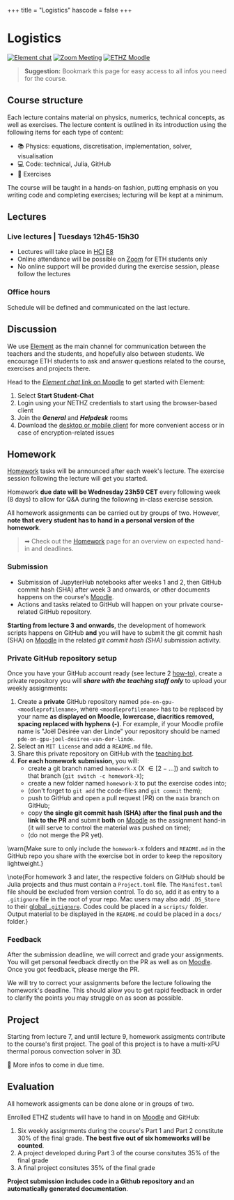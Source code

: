 +++
title = "Logistics"
hascode = false
+++

# Logistics

[![Element chat](/assets/element_chat.svg#badge)](https://chat.ethz.ch)
[![Zoom Meeting](/assets/zoom_logo.svg#badge)](https://moodle-app2.let.ethz.ch/mod/zoom/view.php?id=1104644)
[![ETHZ Moodle](/assets/moodle.png#badge)](https://moodle-app2.let.ethz.ch/course/view.php?id=23586)

> **Suggestion:** Bookmark this page for easy access to all infos you need for the course.

## Course structure

Each lecture contains material on physics, numerics, technical concepts, as well as exercises. The lecture content is outlined in its introduction using the following items for each type of content:
- :books: Physics: equations, discretisation, implementation, solver, visualisation
- :computer: Code: technical, Julia, GitHub
- :construction: Exercises

The course will be taught in a hands-on fashion, putting emphasis on you writing code and completing exercises; lecturing will be kept at a minimum.

## Lectures

### Live lectures | Tuesdays 12h45-15h30
- Lectures will take place in [HCI](http://www.mapsearch.ethz.ch/map/mapSearchPre.do?gebaeudeMap=HCI&geschossMap=E&raumMap=8&farbcode=c010&lang=en) [E8](http://www.rauminfo.ethz.ch/Rauminfo/grundrissplan.gif?gebaeude=HCI&geschoss=E&raumNr=8&lang=en)
- Online attendance will be possible on [Zoom](https://moodle-app2.let.ethz.ch/mod/zoom/view.php?id=1104644) for ETH students only
- No online support will be provided during the exercise session, please follow the lectures

### Office hours
Schedule will be defined and communicated on the last lecture.

## Discussion

We use [Element](https://chat.ethz.ch/) as the main channel for communication between the teachers and the students, and hopefully also between students. We encourage ETH students to ask and answer questions related to the course, exercises and projects there.

Head to the [_Element chat_ link on Moodle](https://moodle-app2.let.ethz.ch/course/view.php?id=23586) to get started with Element:
1. Select **Start Student-Chat**
2. Login using your NETHZ credentials to start using the browser-based client
3. Join the **_General_** and **_Helpdesk_** rooms
4. Download the [desktop or mobile client](https://element.io/) for more convenient access or in case of encryption-related issues

## Homework

[Homework](/homework) tasks will be announced after each week's lecture. The exercise session following the lecture will get you started.

Homework **due date will be Wednesday 23h59 CET** every following week (8 days) to allow for Q&A during the following in-class exercise session.

All homework assignments can be carried out by groups of two. However, **note that every student has to hand in a personal version of the homework**.

> ➡ Check out the [Homework](/homework) page for an overview on expected hand-in and deadlines.

### Submission
- Submission of JupyterHub notebooks after weeks 1 and 2, then GitHub commit hash (SHA) after week 3 and onwards, or other documents happens on the course's [Moodle](https://moodle-app2.let.ethz.ch/course/view.php?id=23586).
- Actions and tasks related to GitHub will happen on your private course-related GitHub repository.

**Starting from lecture 3 and onwards**, the development of homework scripts happens on GitHub **and** you will have to submit the git commit hash (SHA) on [Moodle](https://moodle-app2.let.ethz.ch/course/view.php?id=23586) in the related _git commit hash (SHA)_ submission activity.

### Private GitHub repository setup
Once you have your GitHub account ready (see lecture 2 [how-to](/lecture2/#a_brief_git_demo_session)), create a private repository you will _**share with the teaching staff only**_ to upload your weekly assignments:
1. Create a **private** GitHub repository named `pde-on-gpu-<moodleprofilename>`, where `<moodleprofilename>` has to be replaced by your name **as displayed on Moodle, lowercase, diacritics removed, spacing replaced with hyphens (-)**. For example, if your Moodle profile name is "Joël Désirée van der Linde" your repository should be named `pde-on-gpu-joel-desiree-van-der-linde`.
2. Select an `MIT License` and add a `README.md` file.
3. Share this private repository on GitHub with the [teaching bot](https://github.com/teaching-bot).
4. **For each homework submission**, you will:
    - create a git branch named `homework-X` (X $\in [2-...]$) and switch to that branch (`git switch -c homework-X`);
    - create a new folder named `homework-X` to put the exercise codes into;
    - (don't forget to `git add` the code-files and `git commit` them);
    - push to GitHub and open a pull request (PR) on the `main` branch on GitHub;
    - copy **the single git commit hash (SHA) after the final push and the link to the PR** and submit **both** on [Moodle](https://moodle-app2.let.ethz.ch/course/view.php?id=23586) as the assignment hand-in (it will serve to control the material was pushed on time);
    - (do not merge the PR yet).

\warn{Make sure to only include the `homework-X` folders and `README.md` in the GitHub repo you share with the exercise bot in order to keep the repository lightweight.}

\note{For homework 3 and later, the respective folders on GitHub should be Julia projects and thus must contain a `Project.toml` file. The `Manifest.toml` file should be excluded from version control. To do so, add it as entry to a `.gitignore` file in the root of your repo. Mac users may also add `.DS_Store` to their [global `.gitignore`](https://docs.github.com/en/get-started/getting-started-with-git/ignoring-files#configuring-ignored-files-for-all-repositories-on-your-computer). Codes could be placed in a `scripts/` folder. Output material to be displayed in the `README.md` could be placed in a `docs/` folder.}

### Feedback

After the submission deadline, we will correct and grade your assignments. You will get personal feedback directly on the PR as well as on [Moodle](https://moodle-app2.let.ethz.ch/course/view.php?id=23586).  Once you got feedback, please merge the PR.

We will try to correct your assignments before the lecture following the homework's deadline. This should allow you to get rapid feedback in order to clarify the points you may struggle on as soon as possible.

## Project

Starting from lecture 7, and until lecture 9, homework assigments contribute to the course's first project. The goal of this project is to have a multi-xPU thermal porous convection solver in 3D.

:construction: More infos to come in due time.

<!--
The exercises **in lecture 7** will serve as starting point for the first project:

1. Within your `pde-on-gpu-<moodleprofilename>` folder, copy over the `PorousConvection` you can find in the `l7_project_template` folder within the [scripts](https://github.com/eth-vaw-glaciology/course-101-0250-00/tree/main/scripts) folder. Make sure to copy the entire folder as not to loose the hidden files.
2. Follow the specific instructions given in [Lecture 7 - infos about projects](/lecture7/#infos_about_projects).
3. During lectures 7 and 9 you will be asked to add material to the `PorousConvection` folder as part of regular homework hand-in _which will serve as evaluation for the Part 2 (35% of the final grade)_ (see [Evaluation](#evaluation) section).

### Project hand-in checklist
The project submission deadline is set to **01.12.2023 - 23h59 CET** (see also [Homework](/homework)). The final GitHub SHA has to be added to [Moodle](https://moodle-app2.let.ethz.ch/course/view.php?id=23586) in the Lecture 9 section.

Make sure to have following items in your private GitHub repository:
- a `PorousConvection` folder containing the structure proposed in [Lecture 7](/lecture7/#preparing_the_project_folder_in_your_github_repo)
- the 2D and 3D scripts from Lecture 7
- the CI set-up to test the 2D and 3D porous convection scripts
- a `lecture_8` folder (different from the PorousConvection folder) containing the codes, `README.md` and material listed in [Exercises - Lecture 8](/lecture8/#exercises_-_lecture_8)
- the 3D multi-xPU thermal porous convection script and output as per directions from [Exercises - Lecture 9](/lecture9/#exercises_-_lecture_9).

**In addition** enhance the `README.md` within the `PorousConvection` folder to include:
- a short motivation/introduction
- concise information about the equations you are solving
- concise information about the numerical method and implementation
- the results, incl. figures with labels, captions, etc...
- a short discussion/conclusion section about the performed work, results, and outlook

_Note that for evaluation will be considered the following (non-exhaustive) items: code correctness, style, and conciseness; implementation of demanded tasks; final layout and rendering, ..._

## Final project

For information about **topics** for the final project, head to [Information about final projects](/final_proj) page.

### Getting started
The following steps will get you started with the final projects:
1. Find a classmate to work with (being your own mate is fine too)
2. Select a topic of your choice
4. Initiate a private GitHub repository for your project (CamelCaps, including `.jl` at the end - e.g.: `MyProject.jl`)
5. Share the final project private repository on GitHub with the [teaching-bot (https://github.com/teaching-bot)](https://github.com/teaching-bot)
6. Send and email to Ludovic (luraess@ethz.ch) and Ivan (iutkin@ethz.ch) by **Tuesday December 5, 2023**, with subject _**Final projects**_ including
    - your project partner
    - a brief description of your choice
    - a link to your final project GitHub repository
    - _anything else missing in this list_
7. Work on your final project, asking for help
    - in the Element _Helpdesk_ channel for general question
    - as **GitHub "issue"** for project specific questions
    - during class hours serving as helpdesk

### Final project submission
Submission deadline for the project is **December 22, 2023 -- 23h59 CET**.

Final submission timestamp is enforced upon tagging the v1.0.0 version release of your repository. See [GitHub docs](https://docs.github.com/en/repositories/releasing-projects-on-github/about-releases) for infos.

Also, add the last commit SHA to [Moodle - Final project submission](https://moodle-app2.let.ethz.ch/course/view.php?id=23586) as for the exercises.

### Final project grading
Grading of the final project will contribute 35% of the final grade.

For a successful outcome, final projects are expected to be handed-in as single GitHub repository featuring the following items:
- documented and polished scripts (using e.g. docstrings, in-line comments)
- documentation including:
  - an enhanced `README.md` following to proposed structure with equations, cross-references, figures, figure captions
  - instructions to run the software and reproduce the results
  - references
- unit and reference testing
- Continuous Integration (CI - using e.g. GitHub Actions)
- additional features if needed
-->

## Evaluation

All homework assigments can be done alone or in groups of two.

Enrolled ETHZ students will have to hand in on [Moodle](https://moodle-app2.let.ethz.ch/course/view.php?id=23586) and GitHub:
1. Six weekly assignments during the course's Part 1 and Part 2 constitute 30% of the final grade. **The best five out of six homeworks will be counted**.
2. A project developed during Part 3 of the course consitutes 35% of the final grade
3. A final project consitutes 35% of the final grade

**Project submission includes code in a Github repository and an automatically generated documentation**.
